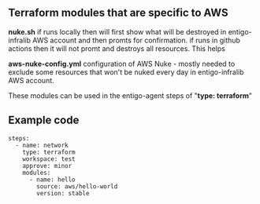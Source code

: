 ## Terraform modules that are specific to AWS ##

__nuke.sh__  if runs locally then will first show what will be destroyed in entigo-infralib AWS account and then promts for confirmation. if runs in github actions then it will not promt and destroys all resources.
This helps

__aws-nuke-config.yml__ configuration of AWS Nuke - mostly needed to exclude some resources that won't be nuked every day in entigo-infralib AWS account.


These modules can be used in the entigo-agent steps of "__type: terraform__"

## Example code ##
```
steps:
  - name: network
    type: terraform
    workspace: test
    approve: minor
    modules:
      - name: hello
        source: aws/hello-world
        version: stable

```
